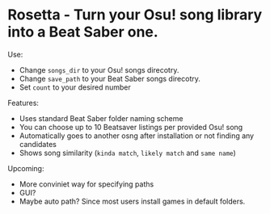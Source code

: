 # Rosetta - Turn your Osu! song library into a Beat Saber one.

Use: 
- Change `songs_dir` to your Osu! songs direcotry.
- Change `save_path` to your Beat Saber songs direcotry.
- Set `count` to your desired number

Features:
- Uses standard Beat Saber folder naming scheme
- You can choose up to 10 Beatsaver listings per provided Osu! song
- Automatically goes to another osng after installation or not finding any candidates
- Shows song similarity (`kinda match`, `likely match` and `same name`)

Upcoming:
- More conviniet way for specifying paths
- GUI?
- Maybe auto path? Since most users install games in default folders.
